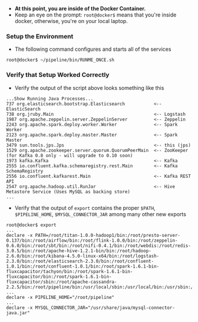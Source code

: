 * **At this point, you are inside of the Docker Container.**
* Keep an eye on the prompt:  `root@docker$` means that you're inside docker, otherwise, you're on your local laptop.

### Setup the Environment
* The following command configures and starts all of the services
```
root@docker$ ~/pipeline/bin/RUNME_ONCE.sh
```

### Verify that Setup Worked Correctly
* Verify the output of the script above looks something like this
```
...Show Running Java Processes...
737 org.elasticsearch.bootstrap.Elasticsearch           <-- ElasticSearch
738 org.jruby.Main                                      <-- Logstash
1987 org.apache.zeppelin.server.ZeppelinServer          <-- Zeppelin
2243 org.apache.spark.deploy.worker.Worker              <-- Spark Worker
2123 org.apache.spark.deploy.master.Master              <-- Spark Master
3479 sun.tools.jps.Jps                                  <-- this (jps)
1529 org.apache.zookeeper.server.quorum.QuorumPeerMain  <-- ZooKeeper (for Kafka 0.8 only - will upgrade to 0.10 soon)
1973 kafka.Kafka                                        <-- Kafka
2555 io.confluent.kafka.schemaregistry.rest.Main        <-- Kafka SchemaRegistry
2556 io.confluent.kafkarest.Main                        <-- Kafka REST API
2547 org.apache.hadoop.util.RunJar                      <-- Hive Metastore Service (Uses MySQL as backing store)
...
```
* Verify that the output of `export` contains the proper `$PATH`, `$PIPELINE_HOME`, `$MYSQL_CONNECTOR_JAR` among many other new exports
```
root@docker$ export
...
declare -x PATH=/root/titan-1.0.0-hadoop1/bin:/root/presto-server-0.137/bin:/root/airflow/bin:/root/flink-1.0.0/bin:/root/zeppelin-0.6.0/bin:/root/sbt/bin:/root/nifi-0.4.1/bin:/root/webdis:/root/redis-3.0.5/bin:/root/apache-hive-1.2.1-bin/bin:/root/hadoop-2.6.0/bin:/root/kibana-4.5.0-linux-x64/bin:/root/logstash-2.3.0/bin:/root/elasticsearch-2.3.0/bin:/root/confluent-1.0.1/bin:/root/confluent-1.0.1/bin:/root/spark-1.6.1-bin-fluxcapacitor/tachyon/bin:/root/spark-1.6.1-bin-fluxcapacitor/bin:/root/spark-1.6.1-bin-fluxcapacitor/sbin:/root/apache-cassandra-2.2.5/bin:/root/pipeline/bin:/usr/local/sbin:/usr/local/bin:/usr/sbin:/usr/bin:/sbin:/bin"
...
declare -x PIPELINE_HOME="/root/pipeline"
...
declare -x MYSQL_CONNECTOR_JAR="/usr/share/java/mysql-connector-java.jar"
```